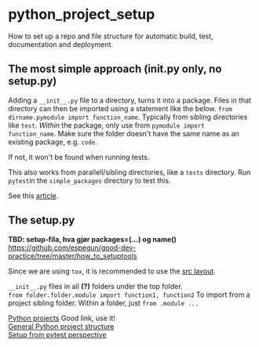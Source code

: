 # python_project_setup
How to set up a repo and file structure for automatic build, test, documentation and deployment.

## The most simple approach (__init__.py only, no setup.py)
Adding a `__init__.py` file to a directory, turns it into a package. Files in that directory can then be imported using a statement like the below.
`from dirname.pymodule import function_name`. Typically from sibling directories like `test`. *Within* the package, only use from `pymodule import function_name`.
Make sure the folder doesn't have the same name as an existing package, e.g. `code`.  

If not, it won't be found when running tests.

This also works from parallell/sibling directories, like a `tests` directory.
Run `pytest`in the `simple_packages` directory to test this.

See this [article](https://codeburst.io/creating-local-python-packages-with-init-py-aa19f1e9e80f).  

## The setup.py

**TBD: setup-fila, hva gjør packages=(...) og name()**
https://github.com/espegun/good-dev-practice/tree/master/how_to_setuptools


Since we are using `tox`, it is recommended to use the [src layout](https://blog.ionelmc.ro/2014/05/25/python-packaging/#the-structure).  


`__init__.py` files in all **(?)** folders under the top folder.  
`from folder.folder.module import function1, function2` To import from a project sibling folder. Within a folder, just `from .module ...`  

[Python projects](https://docs.python-guide.org/writing/structure/) Good link, use it!  
[General Python project structure](https://github.com/yngvem/python-project-structure)  
[Setup from pytest perspective](https://docs.pytest.org/en/stable/goodpractices.html)  
